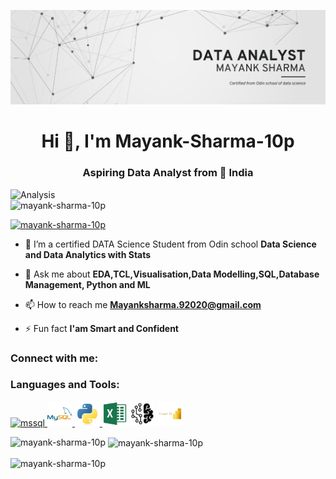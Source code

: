 ![logo](https://github.com/Mayank-Sharma-10P/Mayank-Sharma-10P/blob/main/Source%20images/IMG-20250407-WA0000.jpg) 
<h1 align="center">Hi 👋, I'm Mayank-Sharma-10p</h1>
<h3 align="center">Aspiring Data Analyst from 🩵 India</h3>

<img align ="right" alt="Analysis " width="600" src="https://i.pinimg.com/originals/fc/71/63/fc71635c7f1b09ed30413f59bb749582.gif">

<p align="left"> <img src="https://komarev.com/ghpvc/?username=mayank-sharma-10p&label=Profile%20views&color=0e75b6&style=flat" alt="mayank-sharma-10p" /> </p>

<p align="left"> <a href="https://github.com/ryo-ma/github-profile-trophy"><img src="https://github-profile-trophy.vercel.app/?username=mayank-sharma-10p" alt="mayank-sharma-10p" /></a> </p>

- 🌱 I’m a certified DATA Science Student from Odin school **Data Science and Data Analytics with Stats**

- 💬 Ask me about **EDA,TCL,Visualisation,Data Modelling,SQL,Database Management, Python and ML**

- 📫 How to reach me **Mayanksharma.92020@gmail.com**

- ⚡ Fun fact **I'am Smart and Confident**

<h3 align="left">Connect with me:</h3>
<p align="left">
</p>

<h3 align="left">Languages and Tools:</h3>
<p align="left"> <a href="https://www.microsoft.com/en-us/sql-server" target="_blank" rel="noreferrer"> <img src="https://www.svgrepo.com/show/303229/microsoft-sql-server-logo.svg" alt="mssql" width="40" height="40"/> </a> <a href="https://www.mysql.com/" target="_blank" rel="noreferrer"> <img src="https://raw.githubusercontent.com/devicons/devicon/master/icons/mysql/mysql-original-wordmark.svg" alt="mysql" width="40" height="40"/> </a> <a href="https://www.python.org" target="_blank" rel="noreferrer"> <img src="https://raw.githubusercontent.com/devicons/devicon/master/icons/python/python-original.svg" alt="python" width="40" height="40"/> </a>
 <img src="https://github.com/Mayank-Sharma-10P/Mayank-Sharma-10P/blob/main/Source%20images/images%20(1).png" alt="Exel" width="40" height="40"/> 
 <img src="https://github.com/Mayank-Sharma-10P/Mayank-Sharma-10P/blob/main/Source%20images/images.jpeg" alt="ML" width="40" height="40"/> 
<img src="https://github.com/Mayank-Sharma-10P/Mayank-Sharma-10P/blob/main/Source%20images/images.png" alt="PowerBI" width="40" height="40"/> 
</p>

<p><img align="left" src="https://github-readme-stats.vercel.app/api/top-langs?username=mayank-sharma-10p&show_icons=true&locale=en&layout=compact" alt="mayank-sharma-10p" /></p>

<p>&nbsp;<img align="center" src="https://github-readme-stats.vercel.app/api?username=mayank-sharma-10p&show_icons=true&locale=en" alt="mayank-sharma-10p" /></p>

<p><img align="center" src="https://github-readme-streak-stats.herokuapp.com/?user=mayank-sharma-10p&" alt="mayank-sharma-10p" /></p>


<!--
**Mayank-Sharma-10P/Mayank-Sharma-10P** is a ✨ _special_ ✨ repository because its `README.md` (this file) appears on your GitHub profile.

Here are some ideas to get you started:

- 🔭 I’m currently working on ...
- 🌱 I’m currently learning ...
- 👯 I’m looking to collaborate on ...
- 🤔 I’m looking for help with ...
- 💬 Ask me about ...
- 📫 How to reach me: ...
- 😄 Pronouns: ...
- ⚡ Fun fact: ...
-->
